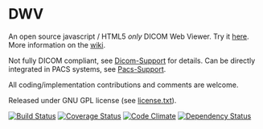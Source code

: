 DWV
===

An open source javascript / HTML5 _only_ DICOM Web Viewer. Try it [here](http://ivmartel.github.io/dwv/). 
More information on the [wiki](https://github.com/ivmartel/dwv/wiki).

Not fully DICOM compliant, 
see [Dicom-Support](https://github.com/ivmartel/dwv/wiki/Dicom-Support) for details. Can be directly integrated in PACS systems, see [Pacs-Support](https://github.com/ivmartel/dwv/wiki/Pacs-Support).

All coding/implementation contributions and comments are welcome.

Released under GNU GPL license (see [license.txt](license.txt)). 

[![Build Status](https://travis-ci.org/ivmartel/dwv.svg?branch=master)](https://travis-ci.org/ivmartel/dwv) [![Coverage Status](https://img.shields.io/coveralls/ivmartel/dwv.svg?style=flat)](https://coveralls.io/r/ivmartel/dwv?branch=master) [![Code Climate](https://codeclimate.com/github/ivmartel/dwv.svg)](https://codeclimate.com/github/ivmartel/dwv) [![Dependency Status](https://david-dm.org/ivmartel/dwv.svg)](https://david-dm.org/ivmartel/dwv)
